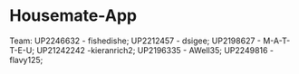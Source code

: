# Housemate-App
Team:
UP2246632 - fishedishe;
UP2212457 - dsigee;
UP2198627 - M-A-T-T-E-U;
UP21242242 -kieranrich2;
UP2196335 - AWell35;
UP2249816 - flavy125;
